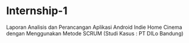 # Internship-1
Laporan Analisis dan Perancangan Aplikasi Android Indie Home Cinema dengan Menggunakan Metode SCRUM (Studi Kasus : PT DILo Bandung)
